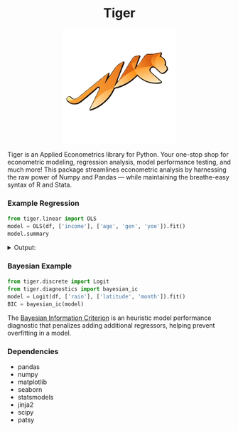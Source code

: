 <h1 align="center">Tiger</h1>
<p align="center">
  <img src="assets/tiger_nobg.png" />
</p>

Tiger is an Applied Econometrics library for Python. Your one-stop shop for econometric modeling, regression analysis, model performance testing, and much more! This package streamlines econometric analysis by harnessing the raw power of Numpy and Pandas — while maintaining the breathe-easy syntax of R and Stata.

### Example Regression
```python
from tiger.linear import OLS
model = OLS(df, ['income'], ['age', 'gen', 'yoe']).fit()
model.summary
```
<details>
  <summary>Output:</summary>

  ```
                            OLS Regression Results
==============================================================================
Dep. Variable:                 income   R-squared:                       0.992
Model:                            OLS   Adj. R-squared:                  0.966
Method:                 Least Squares   F-statistic:                     39.13
Date:                Sun, 10 Nov 2024   Prob (F-statistic):              0.117
Time:                        01:27:02   Log-Likelihood:                -47.390
No. Observations:                   5   AIC:                             102.8
Df Residuals:                       1   BIC:                             101.2
Df Model:                           3
Covariance Type:            nonrobust
==============================================================================
                 coef    std err          t      P>|t|      [0.025      0.975]
------------------------------------------------------------------------------
const      -4.875e+04   2.55e+04     -1.914      0.306   -3.72e+05    2.75e+05
age         2916.6667    721.688      4.041      0.154   -6253.247    1.21e+04
gen        -1.667e+04   8660.254     -1.925      0.305   -1.27e+05    9.34e+04
yoe          833.3333   3145.764      0.265      0.835   -3.91e+04    4.08e+04
==============================================================================
Omnibus:                          nan   Durbin-Watson:                   2.531
Prob(Omnibus):                    nan   Jarque-Bera (JB):                0.665
Skew:                          -0.222   Prob(JB):                        0.717
Kurtosis:                       1.270   Cond. No.                         320.
==============================================================================

Notes:
[1] Standard Errors assume that the covariance matrix of the errors is correctly specified.
```
</details>

### Bayesian Example
```python
from tiger.discrete import Logit
from tiger.diagnostics import bayesian_ic
model = Logit(df, ['rain'], ['latitude', 'month']).fit()
BIC = bayesian_ic(model)
```
The [Bayesian Information Criterion](https://en.wikipedia.org/wiki/Bayesian_information_criterion) is an heuristic model performance diagnostic that penalizes adding additional regressors, helping prevent overfitting in a model.

### Dependencies
- pandas
- numpy
- matplotlib
- seaborn
- statsmodels
- jinja2
- scipy
- patsy
